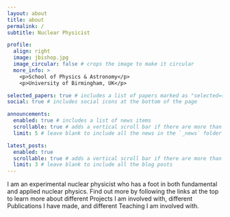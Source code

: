 ```yaml
---
layout: about
title: about
permalink: /
subtitle: Nuclear Physicist

profile:
  align: right
  image: jbishop.jpg
  image_circular: false # crops the image to make it circular
  more_info: >
    <p>School of Physics & Astronomy</p>
    <p>University of Birmingham, UK</p>

selected_papers: true # includes a list of papers marked as "selected={true}"
social: true # includes social icons at the bottom of the page

announcements:
  enabled: true # includes a list of news items
  scrollable: true # adds a vertical scroll bar if there are more than 3 news items
  limit: 5 # leave blank to include all the news in the `_news` folder

latest_posts:
  enabled: true
  scrollable: true # adds a vertical scroll bar if there are more than 3 new posts items
  limit: 3 # leave blank to include all the blog posts
---
```


I am an experimental nuclear physicist who has a foot in both fundamental and applied nuclear physics. Find out more by following the links at the top to learn more about different Projects I am involved with, different Publications I have made, and different Teaching I am involved with.

